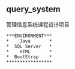 ## query_system
管理信息系统课程设计项目

```
***ENVIRONMENT***
*    Java       *
*  SQL Server   *
*    HTML       *
*  BootStrap    *
*****************
```
